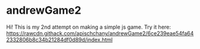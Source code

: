 # andrewGame2
Hi!
This is my 2nd attempt on making a simple js game.
Try it here: https://rawcdn.githack.com/apischchany/andrewGame2/6ce239eae54fa642332806b8c34b21284df0d89d/index.html
